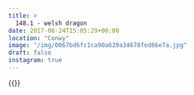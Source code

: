 ```yaml
---
title: >
  148.1 - welsh dragon
date: 2017-06-24T15:05:29+00:00
location: "Conwy"
image: "/img/0067bd6fc1ca90a620a34678fed66e7a.jpg"
draft: false
instagram: true
---
```


{{<photo src="/img/0067bd6fc1ca90a620a34678fed66e7a.jpg">}}
